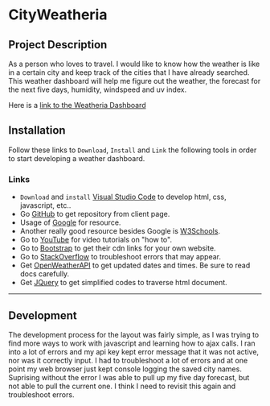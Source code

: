 # CityWeatheria

## Project Description

As a person who loves to travel. I would like to know how the weather is like in a certain city and keep track of the cities that I have already searched. This weather dashboard will help me figure out the weather, the forecast for the next five days, humidity, windspeed and uv index. 

Here is a [link to the Weatheria Dashboard](https://baoxng.github.io/CityWeatheria/)

## Installation 

Follow these links to `Download`, `Install` and `Link` the following tools in order to start developing a weather dashboard.

### Links
-  `Download` and `install` [Visual Studio Code](https://code.visualstudio.com/) to develop html, css, javascript, etc..
-  Go [GitHub](http://www.github.com) to get repository from client page.
-  Usage of [Google](http://www.google.com) for resource.
- Another really good resource besides Google is [W3Schools](https://www.w3schools.com/).
- Go to [YouTube](http://www.youtube.com) for video tutorials on "how to".
- Go to [Bootstrap](https://getbootstrap.com/) to get their cdn links for your own website.
- Go to [StackOverflow](https://stackoverflow.com/) to troubleshoot errors that may appear.
- Get [OpenWeatherAPI](https://openweathermap.org/api/) to get updated dates and times. Be sure to read docs carefully.
- Get [JQuery](https://jquery.com/) to get simplified codes to traverse html document.

---
## Development

The development process for the layout was fairly simple, as I was trying to find more ways to work with javascript and learning how to ajax calls. I ran into a lot of errors and my api key kept error message that it was not active, nor was it correctly input. I had to troubleshoot a lot of errors and at one point my web browser just kept console logging the saved city names. Suprising without the error I was able to pull up my five day forecast, but not able to pull the current one. I think I need to revisit this again and troubleshoot errors. 